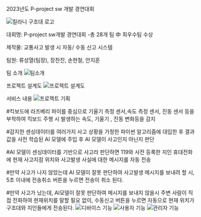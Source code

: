 2023년도 P-project sw 개발 경연대회

![킬라니 구조대 로고](https://github.com/user-attachments/assets/641c6e51-8a62-48ee-8da3-ab898274c3ae)


대회명: P-project sw개발 경연대회 -총 28개 팀 中 최우수팀 수상

제작물: 교통사고 발생 시 자동/ 수동 신고 시스템

팀원: 류성열(팀장), 장찬진, 손현철, 안지훈

팀 소개
![팀소개](https://github.com/user-attachments/assets/cb177f61-2b68-4017-8479-6160e2c1f322)

프로젝트 설계도
![프로젝트 설계도](https://github.com/user-attachments/assets/360091aa-cc9a-4956-a9d1-6380df1fe346)


서비스 내용 
![프로젝트 기획](https://github.com/user-attachments/assets/1acf4340-d26e-4264-9e90-c7c65b2e7142)




#킥보드에 라즈베리 파이를 중심으로 기울기 측정 센서,속도 측정 센서, 진동 센서 등을 부착하여 킥보드 주행 시 발생하는 속도, 기울기 , 진동 변화등을 감지

#감지한 센싱데이터를 여러가지 사고 상황을 가정한 파이썬 알고리즘에 대입한 후 결과 값을 사전 학습된 AI 모델에 주입 후 AI 모델이 사고인지 아닌지 판단

#AI 모델이 센싱데이터를 기반으로 사고라 판단하면 119와 사전 등록한 지인 휴대전화에 현재 사고지점 위치와 사고발생 사실에 대한 메시지를 자동 전송

#만약 사고가 나지 않았는데 AI 모델이 잘못 판단하여 사고발생 메시지를 보내려 할 시, 5초 이내에 전송취소 버튼을 누르면 전송이 취소 된다.

#만약 사고가 났는데, AI모델이 잘못 판단하여 메시지를 보내지 않을시 주변 사람이 직접 전화하여 현재위치를 말할 필요 없이, 수동신고 버튼을 누르면 자동으로 현재 위치가 구조대와 지인들에게 전송된다.
![디바이스 기능](https://github.com/user-attachments/assets/df27893a-e760-4ac0-9d8b-562b244ec4bd)
![사용자 기능](https://github.com/user-attachments/assets/96db5599-6804-4453-af5f-2d517a0d8811)
![관리자 기능](https://github.com/user-attachments/assets/0be04c9b-184b-47fa-b1fd-6f7dd4465270)





